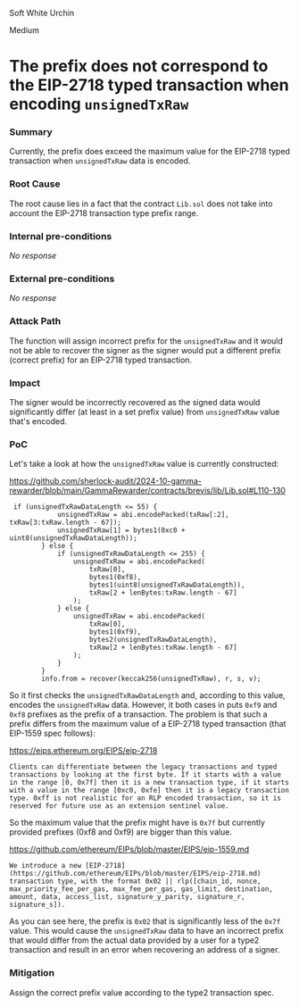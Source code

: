 Soft White Urchin

Medium

# The prefix does not correspond to the EIP-2718 typed transaction when encoding `unsignedTxRaw`

### Summary

Currently, the prefix does exceed the maximum value for the EIP-2718 typed transaction when `unsignedTxRaw` data is encoded.

### Root Cause

The root cause lies in a fact that the contract `Lib.sol` does not take into account the EIP-2718 transaction type prefix range.

### Internal pre-conditions

_No response_

### External pre-conditions

_No response_

### Attack Path

The function will assign incorrect prefix for the `unsignedTxRaw` and it would not be able to recover the signer as the signer would put a different prefix (correct prefix) for an EIP-2718 typed transaction.

### Impact

The signer would be incorrectly recovered as the signed data would significantly differ (at least in a set prefix value) from `unsignedTxRaw` value that's encoded.

### PoC

Let's take a look at how the `unsignedTxRaw` value is currently constructed:

https://github.com/sherlock-audit/2024-10-gamma-rewarder/blob/main/GammaRewarder/contracts/brevis/lib/Lib.sol#L110-130
```solidity
 if (unsignedTxRawDataLength <= 55) {
            unsignedTxRaw = abi.encodePacked(txRaw[:2], txRaw[3:txRaw.length - 67]);
            unsignedTxRaw[1] = bytes1(0xc0 + uint8(unsignedTxRawDataLength));
        } else {
            if (unsignedTxRawDataLength <= 255) {
                unsignedTxRaw = abi.encodePacked(
                    txRaw[0],
                    bytes1(0xf8),
                    bytes1(uint8(unsignedTxRawDataLength)),
                    txRaw[2 + lenBytes:txRaw.length - 67]
                );
            } else {
                unsignedTxRaw = abi.encodePacked(
                    txRaw[0],
                    bytes1(0xf9),
                    bytes2(unsignedTxRawDataLength),
                    txRaw[2 + lenBytes:txRaw.length - 67]
                );
            }
        }
        info.from = recover(keccak256(unsignedTxRaw), r, s, v);

```

So it first checks the `unsignedTxRawDataLength` and, according to this value, encodes the `unsignedTxRaw` data. However, it both cases in puts `0xf9` and `0xf8` prefixes as the prefix of a transaction. The problem is that such a prefix differs from the maximum value of a EIP-2718 typed transaction (that EIP-1559 spec follows):

https://eips.ethereum.org/EIPS/eip-2718
```solidity
Clients can differentiate between the legacy transactions and typed transactions by looking at the first byte. If it starts with a value in the range [0, 0x7f] then it is a new transaction type, if it starts with a value in the range [0xc0, 0xfe] then it is a legacy transaction type. 0xff is not realistic for an RLP encoded transaction, so it is reserved for future use as an extension sentinel value.
```

So the maximum value that the prefix might have is `0x7f` but currently provided prefixes (0xf8 and 0xf9) are bigger than this value.

https://github.com/ethereum/EIPs/blob/master/EIPS/eip-1559.md
```solidity
We introduce a new [EIP-2718](https://github.com/ethereum/EIPs/blob/master/EIPS/eip-2718.md) transaction type, with the format 0x02 || rlp([chain_id, nonce, max_priority_fee_per_gas, max_fee_per_gas, gas_limit, destination, amount, data, access_list, signature_y_parity, signature_r, signature_s]).
```

As you can see here, the prefix is `0x02` that is significantly less of the `0x7f` value. This would cause the `unsignedTxRaw` data to have an incorrect prefix that would differ from the actual data provided by a user for a type2 transaction and result in an error when recovering an address of a signer.

### Mitigation

Assign the correct prefix value according to the type2 transaction spec.
